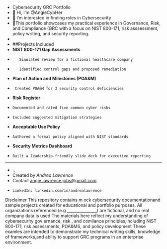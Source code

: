 - Cybersecurity GRC Portfolio
- 👋 Hi, I’m @AngieCybHer
- 👀 I’m interested in finding roles in Cybersecurity 
- 🌱This portfolio showcases my practical experience in Governance, Risk, and Compliance (GRC with a focus on NIST 800-171, risk asssessment, policy writing, and security reporting.
-
- ##Projects Included
- **NIST 800-171 Gap Assessments**
-        Simulated review for a fictional healthcare company
-        Identified control gaps and proposed remediation

-  **Plan of Action and Milestones (POA&M)**
-      Created POA&M for 3 security control deficiencies

-  **Risk Register**
-     Documented and rated five common cyber risks
-     Included suggested mitigation strategies
 
-  **Acceptable Use Policy**
-     Authored a formal policy aligned with NIST standards

-  **Security Metrics Dashboard**
-     Built a leadership-friendly slide deck for executive reporting
-  -----
- ..
- Created by *Andrea Lawrence*
-    Contact angie.lawrence.jobs@gmail.com
-     LinkedIn: linkedin.com/in/andrealawrence

<!---
AngieCybHer/AngieCybHer is a ✨ special ✨ repository because its `README.md` (this file) appears on your GitHub profile.
You can click the Preview link to take a look at your changes.
--->
Disclaimer
This repository contains m ock cybersecurity documentationand sample projects created for educational and portfolio purposes.
All organizations referenced (e.g _______________) are fictional, and no real company data is used
The materials here reflect my understanding of cybersecurity gov ernance, risk , and comliance principles,including NIST 800-171, risk assessments, POA&MS, and policy development
These examles are intended to demonstrate my technical writing skills, knowledge of frameworks,and abilty to support GRC programs in an enterprise environment.
